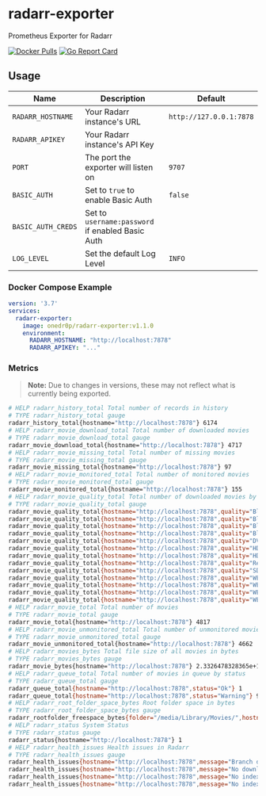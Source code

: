 # radarr-exporter

Prometheus Exporter for Radarr

[![Docker Pulls](https://img.shields.io/docker/pulls/onedr0p/radarr-exporter)](https://hub.docker.com/r/onedr0p/radarr-exporter)
[![Go Report Card](https://goreportcard.com/badge/github.com/onedr0p/radarr-exporter)](https://goreportcard.com/report/github.com/onedr0p/radarr-exporter)

## Usage

|Name              |Description                                                  |Default                |
|------------------|-------------------------------------------------------------|-----------------------|
|`RADARR_HOSTNAME` |Your Radarr instance's URL                                   |`http://127.0.0.1:7878`|
|`RADARR_APIKEY`   |Your Radarr instance's API Key                               |                       |
|`PORT`            |The port the exporter will listen on                         |`9707`                 |
|`BASIC_AUTH`      |Set to `true` to enable Basic Auth                           |`false`                |
|`BASIC_AUTH_CREDS`|Set to `username:password` if enabled Basic Auth             |                       |
|`LOG_LEVEL`       |Set the default Log Level                                    |`INFO`                 |


### Docker Compose Example

```yaml
version: '3.7'
services:
  radarr-exporter:
    image: onedr0p/radarr-exporter:v1.1.0
    environment:
      RADARR_HOSTNAME: "http://localhost:7878"
      RADARR_APIKEY: "..."
```

### Metrics

> **Note:** Due to changes in versions, these may not reflect what is currently being exported.

```bash
# HELP radarr_history_total Total number of records in history
# TYPE radarr_history_total gauge
radarr_history_total{hostname="http://localhost:7878"} 6174
# HELP radarr_movie_download_total Total number of downloaded movies
# TYPE radarr_movie_download_total gauge
radarr_movie_download_total{hostname="http://localhost:7878"} 4717
# HELP radarr_movie_missing_total Total number of missing movies
# TYPE radarr_movie_missing_total gauge
radarr_movie_missing_total{hostname="http://localhost:7878"} 97
# HELP radarr_movie_monitored_total Total number of monitored movies
# TYPE radarr_movie_monitored_total gauge
radarr_movie_monitored_total{hostname="http://localhost:7878"} 155
# HELP radarr_movie_quality_total Total number of downloaded movies by quality
# TYPE radarr_movie_quality_total gauge
radarr_movie_quality_total{hostname="http://localhost:7878",quality="Bluray-1080p"} 1222
radarr_movie_quality_total{hostname="http://localhost:7878",quality="Bluray-480p"} 99
radarr_movie_quality_total{hostname="http://localhost:7878",quality="Bluray-576p"} 267
radarr_movie_quality_total{hostname="http://localhost:7878",quality="Bluray-720p"} 1004
radarr_movie_quality_total{hostname="http://localhost:7878",quality="DVD"} 1347
radarr_movie_quality_total{hostname="http://localhost:7878",quality="HDTV-1080p"} 43
radarr_movie_quality_total{hostname="http://localhost:7878",quality="HDTV-720p"} 46
radarr_movie_quality_total{hostname="http://localhost:7878",quality="Remux-1080p"} 48
radarr_movie_quality_total{hostname="http://localhost:7878",quality="SDTV"} 25
radarr_movie_quality_total{hostname="http://localhost:7878",quality="WEBDL-1080p"} 465
radarr_movie_quality_total{hostname="http://localhost:7878",quality="WEBDL-480p"} 53
radarr_movie_quality_total{hostname="http://localhost:7878",quality="WEBDL-720p"} 94
radarr_movie_quality_total{hostname="http://localhost:7878",quality="WEBRip-1080p"} 2
# HELP radarr_movie_total Total number of movies
# TYPE radarr_movie_total gauge
radarr_movie_total{hostname="http://localhost:7878"} 4817
# HELP radarr_movie_unmonitored_total Total number of unmonitored movies
# TYPE radarr_movie_unmonitored_total gauge
radarr_movie_unmonitored_total{hostname="http://localhost:7878"} 4662
# HELP radarr_movies_bytes Total file size of all movies in bytes
# TYPE radarr_movies_bytes gauge
radarr_movie_bytes{hostname="http://localhost:7878"} 2.3326478328365e+13
# HELP radarr_queue_total Total number of movies in queue by status
# TYPE radarr_queue_total gauge
radarr_queue_total{hostname="http://localhost:7878",status="Ok"} 1
radarr_queue_total{hostname="http://localhost:7878",status="Warning"} 9
# HELP radarr_root_folder_space_bytes Root folder space in bytes
# TYPE radarr_root_folder_space_bytes gauge
radarr_rootfolder_freespace_bytes{folder="/media/Library/Movies/",hostname="http://localhost:7878"} 2.5011930497024e+13
# HELP radarr_status System Status
# TYPE radarr_status gauge
radarr_status{hostname="http://localhost:7878"} 1
# HELP radarr_health_issues Health issues in Radarr
# TYPE radarr_health_issues gauge
radarr_health_issues{hostname="http://localhost:7878",message="Branch develop is for a previous version of Radarr, set branch to 'Aphrodite' for further updates",type="error",wikiurl="https://github.com/Radarr/Radarr/wiki/Health-checks#branch-develop-is-for-a-previous-version-of-radarr-set-branch-to-aphrodite-for-further-updates"} 1
radarr_health_issues{hostname="http://localhost:7878",message="No download client is available",type="warning",wikiurl="https://github.com/Radarr/Radarr/wiki/Health-checks#no-download-client-is-available"} 1
radarr_health_issues{hostname="http://localhost:7878",message="No indexers available with Automatic Search enabled, Radarr will not provide any automatic search results",type="warning",wikiurl="https://github.com/Radarr/Radarr/wiki/Health-checks#no-indexers-available-with-automatic-search-enabled-radarr-will-not-provide-any-automatic-search-results"} 1
radarr_health_issues{hostname="http://localhost:7878",message="No indexers available with RSS sync enabled, Radarr will not grab new releases automatically",type="error",wikiurl="https://github.com/Radarr/Radarr/wiki/Health-checks#no-indexers-available-with-rss-sync-enabled-radarr-will-not-grab-new-releases-automatically"} 1
```
